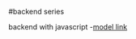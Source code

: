 #backend series

backend with javascript
-[model link](https://app.eraser.io/workspace/YtPqZ1VogxGy1jzIDkzj)
